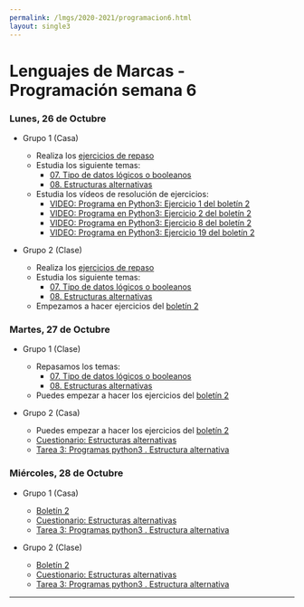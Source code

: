 ```yaml
---
permalink: /lmgs/2020-2021/programacion6.html
layout: single3
---
```


# Lenguajes de Marcas - Programación semana 6

### Lunes, 26 de Octubre

* Grupo 1 (Casa)

    * Realiza los [ejercicios de repaso](https://dit.gonzalonazareno.org/moodle/mod/page/view.php?id=28966)
    * Estudia los siguiente temas:
        * [07. Tipo de datos lógicos o booleanos](https://fp.josedomingo.org/lmgs/2020-2021/python3/tipo_booleano.html)
        * [08. Estructuras alternativas](https://fp.josedomingo.org/lmgs/2020-2021/python3/estructuras_alternativas.html)
    * Estudia los vídeos de resolución de ejercicios:
        * [VIDEO: Programa en Python3: Ejercicio 1 del boletín 2](https://www.youtube.com/watch?v=VMlN2yGfLGI&feature=youtu.be)
        * [VIDEO: Programa en Python3: Ejercicio 2 del boletín 2](https://www.youtube.com/watch?v=ixYge7j1omk&feature=youtu.be)
        * [VIDEO: Programa en Python3: Ejercicio 8 del boletín 2](https://www.youtube.com/watch?v=HvWiDemBSlg&feature=youtu.be)
        * [VIDEO: Programa en Python3: Ejercicio 19 del boletín 2](https://www.youtube.com/watch?v=Hic_jUNLgEY&feature=youtu.be)

* Grupo 2 (Clase)

    * Realiza los [ejercicios de repaso](https://dit.gonzalonazareno.org/moodle/mod/page/view.php?id=28966)
    * Estudia los siguiente temas:
        * [07. Tipo de datos lógicos o booleanos](https://fp.josedomingo.org/lmgs/2020-2021/python3/tipo_booleano.html)
        * [08. Estructuras alternativas](https://fp.josedomingo.org/lmgs/2020-2021/python3/estructuras_alternativas.html)
    * Empezamos a hacer ejercicios del [boletín 2](https://fp.josedomingo.org/lmgs/2020-2021/python3/boletin2.html)


### Martes, 27 de Octubre

* Grupo 1 (Clase)

    * Repasamos los temas:
        * [07. Tipo de datos lógicos o booleanos](https://fp.josedomingo.org/lmgs/2020-2021/python3/tipo_booleano.html)
        * [08. Estructuras alternativas](https://fp.josedomingo.org/lmgs/2020-2021/python3/estructuras_alternativas.html)
    * Puedes empezar a hacer los ejercicios del [boletín 2](https://fp.josedomingo.org/lmgs/2020-2021/python3/boletin2.html)

* Grupo 2 (Casa)

    * Puedes empezar a hacer los ejercicios del [boletín 2](https://fp.josedomingo.org/lmgs/2020-2021/python3/boletin2.html)
    * [Cuestionario: Estructuras alternativas](https://dit.gonzalonazareno.org/moodle/mod/quiz/view.php?id=28961)
    * [Tarea 3: Programas python3 . Estructura alternativa](https://dit.gonzalonazareno.org/moodle/mod/assign/view.php?id=28962)

### Miércoles, 28 de Octubre

* Grupo 1 (Casa)

    * [Boletín 2](https://fp.josedomingo.org/lmgs/2020-2021/python3/boletin2.html)
    * [Cuestionario: Estructuras alternativas](https://dit.gonzalonazareno.org/moodle/mod/quiz/view.php?id=28961)
    * [Tarea 3: Programas python3 . Estructura alternativa](https://dit.gonzalonazareno.org/moodle/mod/assign/view.php?id=28962)

* Grupo 2 (Clase)

    * [Boletín 2](https://fp.josedomingo.org/lmgs/2020-2021/python3/boletin2.html)
    * [Cuestionario: Estructuras alternativas](https://dit.gonzalonazareno.org/moodle/mod/quiz/view.php?id=28961)
    * [Tarea 3: Programas python3 . Estructura alternativa](https://dit.gonzalonazareno.org/moodle/mod/assign/view.php?id=28962)
    

    

- - -

